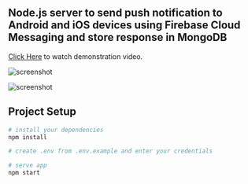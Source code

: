 ## Node.js server to send push notification to Android and iOS devices using Firebase Cloud Messaging and store response in MongoDB

[Click Here](https://vimeo.com/510953718) to watch demonstration video.

![screenshot](https://github.com/pratik149/node-push-notification-api/blob/main/docs/images/1.png)


![screenshot](https://github.com/pratik149/node-push-notification-api/blob/main/docs/images/2.png)

## Project Setup
``` bash
# install your dependencies
npm install

# create .env from .env.example and enter your credentials

# serve app
npm start
```
